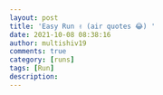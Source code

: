 ```yaml
---
layout: post
title: 'Easy Run ✌️ (air quotes 😂) '
date: 2021-10-08 08:38:16
author: multishiv19
comments: true
category: [runs]
tags: [Run]
description: 
---
```


<div width='100%' class='strava-embed-placeholder' data-embed-type='activity' data-embed-id='6083704713'></div>
<script src='https://strava-embeds.com/embed.js'></script>

